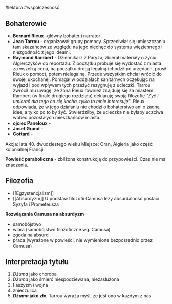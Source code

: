 #lektura #współczesność 
## Bohaterowie
- **Bernard Rieux** -główny bohater i narrator 
- **Jean Tarrou** - organizował grupy pomocy. Sprzeciwiał się umieszczaniu tam skazańców ze względu na jego niechęć do systemu więziennego i niezgodność z jego ideami.
- **Raymond Rambert** - Dziennikarz z Paryża, zbierał materiały o życiu Algierczyków do reportażu. Z początku próbuje się wydostać z miasta za wszelką cena, na początku drogą legalną (chodził po urzędach, prosił Rieux o pomoc), potem nielegalną. Przede wszystkim chciał wrócić do swojej ukochanej. Pomagał w oddziałach sanitarnych oczekując na wyjazd i pod wpływem tych przeżyć rezygnuję z ucieczki. Tarrou zwrócił mu uwagę, że żona Rieux również znajduję się za miastem. Rambert (w finale drugiego rozdziału) deklaruję swoją filozofię *"Żyć i umierać dla tego co się kocha, tylko to mnie interesuję"*. Rieux odpowiada, że w jego działaniu nie chodzi o bohaterstwo ani o żadną idee, a tylko po to by żyć. Stwierdziłby, że ucieczka nie byłaby uczciwa wobec pozostałych mieszkańców miasta. 
- **ojciec Paneloux** - 
- **Josef Grand** - 
- **Cottard** - 

Akcja: lata 40. dwudziestego wieku
Miejsce: Oran, Algieria jako część kolonialnej Francji

**Powieść paraboliczna** - zbliżona konstrukcją do przypowieści. Czas nie ma znaczenia.
## Filozofia
- [[Egzystencjalizm]]
- [[Absurdyzm]] 
 U podstaw filozofii Camusa leży absurdalność postaci Syzyfa i Prometeusza

**Rozwiązania Camusa na absurdyzm**
- samobójstwo
- wiara (samobójstwo filozoficzne wg. Camusa)
- zgoda na absurd
- praca (wyrażone w powieści, nie wymienione bezpośrednio przez Camusa)
## Interpretacja tytułu
1. *Dżuma* jako choroba
2. *Dżuma* jako śmierć niespodziewana, niezasłużona
3. Faszyzm i wojna 
4. znieczulica
5. ***Dżuma* jako zło**, Tarrou wyraża myśl, że jest ono w każdym z nas.
